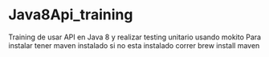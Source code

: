 # Java8Api_training
Training de usar API en Java 8 y realizar testing unitario usando mokito
Para instalar tener maven instalado si no esta instalado correr brew install maven

